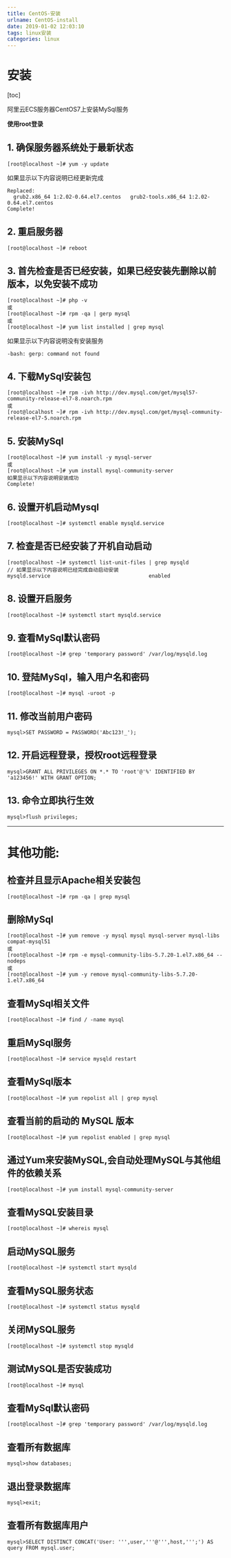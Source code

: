 ```yaml
---
title: CentOS-安装
urlname: CentOS-install
date: 2019-01-02 12:03:10
tags: linux安装
categories: linux
---
```

# 安装

[toc]

阿里云ECS服务器CentOS7上安装MySql服务

**使用root登录**
<!--more-->
## 1. 确保服务器系统处于最新状态

```
[root@localhost ~]# yum -y update
```

如果显示以下内容说明已经更新完成

```
Replaced:
  grub2.x86_64 1:2.02-0.64.el7.centos   grub2-tools.x86_64 1:2.02-0.64.el7.centos
Complete!
```


## 2. 重启服务器

```
[root@localhost ~]# reboot
```


## 3. 首先检查是否已经安装，如果已经安装先删除以前版本，以免安装不成功

```
[root@localhost ~]# php -v
或
[root@localhost ~]# rpm -qa | gerp mysql
或
[root@localhost ~]# yum list installed | grep mysql
```


如果显示以下内容说明没有安装服务

```
-bash: gerp: command not found
```


## 4. 下载MySql安装包

```
[root@localhost ~]# rpm -ivh http://dev.mysql.com/get/mysql57-community-release-el7-8.noarch.rpm
或
[root@localhost ~]# rpm -ivh http://dev.mysql.com/get/mysql-community-release-el7-5.noarch.rpm
```


## 5. 安装MySql

```
[root@localhost ~]# yum install -y mysql-server
或
[root@localhost ~]# yum install mysql-community-server
如果显示以下内容说明安装成功
Complete!
```


## 6. 设置开机启动Mysql

```
[root@localhost ~]# systemctl enable mysqld.service
```

## 7. 检查是否已经安装了开机自动启动

```
[root@localhost ~]# systemctl list-unit-files | grep mysqld
// 如果显示以下内容说明已经完成自动启动安装
mysqld.service                                enabled
```

## 8. 设置开启服务

```
[root@localhost ~]# systemctl start mysqld.service
```


## 9. 查看MySql默认密码

```
[root@localhost ~]# grep 'temporary password' /var/log/mysqld.log
```

## 10. 登陆MySql，输入用户名和密码

```
[root@localhost ~]# mysql -uroot -p
```

## 11. 修改当前用户密码

```
mysql>SET PASSWORD = PASSWORD('Abc123!_');
```

## 12. 开启远程登录，授权root远程登录

```
mysql>GRANT ALL PRIVILEGES ON *.* TO 'root'@'%' IDENTIFIED BY 'a123456!' WITH GRANT OPTION;
```

## 13. 命令立即执行生效

```
mysql>flush privileges;
```

---------------------------------------------------------------------

# 其他功能:

## 检查并且显示Apache相关安装包

```
[root@localhost ~]# rpm -qa | grep mysql
```

## 删除MySql

```
[root@localhost ~]# yum remove -y mysql mysql mysql-server mysql-libs compat-mysql51
或
[root@localhost ~]# rpm -e mysql-community-libs-5.7.20-1.el7.x86_64 --nodeps
或
[root@localhost ~]# yum -y remove mysql-community-libs-5.7.20-1.el7.x86_64
```


## 查看MySql相关文件

```
[root@localhost ~]# find / -name mysql
```


## 重启MySql服务

```
[root@localhost ~]# service mysqld restart
```

## 查看MySql版本

```
[root@localhost ~]# yum repolist all | grep mysql
```

## 查看当前的启动的 MySQL 版本

```
[root@localhost ~]# yum repolist enabled | grep mysql
```


## 通过Yum来安装MySQL,会自动处理MySQL与其他组件的依赖关系

```
[root@localhost ~]# yum install mysql-community-server
```

## 查看MySQL安装目录

```
[root@localhost ~]# whereis mysql
```

## 启动MySQL服务

```
[root@localhost ~]# systemctl start mysqld
```

## 查看MySQL服务状态

```
[root@localhost ~]# systemctl status mysqld
```

## 关闭MySQL服务

```
[root@localhost ~]# systemctl stop mysqld
```


## 测试MySQL是否安装成功

```
[root@localhost ~]# mysql
```

## 查看MySql默认密码

```
[root@localhost ~]# grep 'temporary password' /var/log/mysqld.log
```

## 查看所有数据库

```
mysql>show databases;
```

## 退出登录数据库

```
mysql>exit;
```


## 查看所有数据库用户

```
mysql>SELECT DISTINCT CONCAT('User: ''',user,'''@''',host,''';') AS query FROM mysql.user;
```